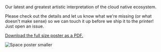 Our latest and greatest artistic interpretation of the cloud native ecosystem.  

Please check out the details and let us know what we're missing (or what doesn't make sense) so we can touch it up before we ship it to the printer!  Just open an issue.

[Download the full size poster as a PDF.](https://baremet.al/2H9xQ31)

![Space poster smaller](https://cdn2.hubspot.net/hubfs/3266221/Packet_SpacePoster_smaller.jpg)

